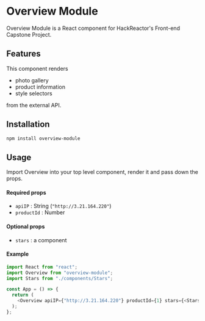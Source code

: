 # Overview Module

Overview Module is a React component for HackReactor's Front-end Capstone Project.

## Features

This component renders

- photo gallery
- product information
- style selectors

from the external API.

## Installation

```sh
npm install overview-module
```

## Usage

Import Overview into your top level component, render it and pass down the props.

#### Required props

- `apiIP` : String (`"http://3.21.164.220"`)
- `productId` : Number

#### Optional props

- `stars` : a component

#### Example

```javascript
import React from "react";
import Overview from "overview-module";
import Stars from "./components/Stars";

const App = () => {
  return (
    <Overview apiIP={"http://3.21.164.220"} productId={1} stars={<Stars />} />
  );
};
```
